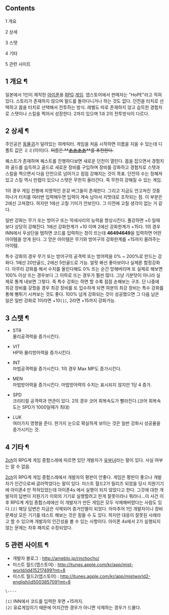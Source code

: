 ## Contents

    

1 개요

2 상세

3 스탯

4 기타

5 관련 사이트

## 1 개요 ¶

일본에서 1인이 제작한 [아이폰](%EC%95%84%EC%9D%B4%ED%8F%B0.md)용 [RPG](RPG.md)
[게임](%EA%B2%8C%EC%9E%84.md). 앱스토어에서 판매자는 "HoPE"라고 적혀있다. 스토리가 존재하지 않으며 필드를
돌아다니거나 하는 것도 없다. 던전을 터치로 선택하고 몹을 터치로 선택해서 전투하는 방식. 레벨도 따로 존재하지 않고 습득한 경험치로
스탯이나 스킬을 찍어서 성장한다. 2까지 있으며 1과 2의 전투방식이 다르다.

## 2 상세 ¶

주인공은 [동물귀](%EB%8F%99%EB%AC%BC%EA%B7%80.md)가 달려있는 여캐릭터. 게임을 처음 시작하면 이름을 지을 수
있는데 디폴트 값은 ミミ(미미)다. <del>이름은
**[ああああ](%E3%81%82%E3%81%82%E3%81%82%E3%81%82.md)**를 추천한다.</del>

  

퀘스트가 존재하며 퀘스트를 진행하다보면 새로운 던전이 열린다. 몹을 잡으면서 경험치와 골드를 습득하고 골드로 새로운 장비를 구입하며 장비를
강화하고 경험치로 스탯과 스킬을 찍으면서 다음 던전으로 넘어가고 점점 강해지는 것이 목표. 던전의 수는 정해져있고 스킬 역시 만렙이 있으나
스탯은 무한히 올라간다. 즉 무한히 강해질 수 있는 게임.  

  

1의 경우 게임 진행에 치명적인 온갖 버그들이 존재한다. 그리고 지금도 안고쳐진 것중 하나가 터치를 여러번 입력해두면 입력이 계속 남아서
지멋대로 조작되는 점. 이 부분은 2에선 고쳐졌다. 하지만 1에선 고칠 기미가 안보인다. 그 이전에 고칠 생각이 없는 거 같다.  

  

일반 강화는 무기 또는 방어구 또는 악세사리의 능력을 향상시킨다. 풀강하면 +0 일때 보다 상당히 강해진다. 1에선 강화한계가 +10 이며
2에선 강화한계가 +15다. 1의 경우 INN에서 우상단을 탭하면 코드를 입력하는 창이 뜨는데 **46494649**을 입력하면 어떤
아이템을 얻게 된다. 그 얻은 아이템은 무기와 방어구의 강화한계를 +15까지 올려주는 아이템.

  

특수 강화의 경우 무기 또는 방어구의 공격력 또는 방어력을 0% ~ 200%로 만드는 강화다. 1에선 20만골드, 2에선 5만골드로 가능.
얼핏 봐선 좋아보이나 실제론 함정강화다. 아무리 강화를 해서 수치를 올린다해도 0% 뜨는 순간 망해버리며 또 실제로 해보면 100% 이상
뜨는 경우보다 그 이하로 뜨는 경우가 훨씬 많다. 그냥 기분탓이 아니라 실제로 통계 내보면 그렇다. 즉 특수 강화는 하면 할 수록 점점
손해보는 구조. 단 나중에 최강 장비를 갖췄을 경우 최강 장비를 또 입수하게 되면 여분의 최강 장비는 특수 강화를 통해 뻥튀기 시켜보는 것도
좋다. 100% 넘게 강화되는 것이 성공했으면 그 다음 남은 일은 일반 강화로 1이라면 +10`[1]`, 2라면 +15까지 강화가능.

## 3 스탯 ¶

  * STR  
물리공격력을 증가시킨다.  

  * VIT  
HP와 물리방어력을 증가시킨다.  

  * INT  
마법공격력을 증가시킨다. 1의 경우 Max MP도 증가시킨다.  

  * MEN  
마법방어력을 증가시킨다. 마법방어력의 수치는 표시되지 않지만 1당 4 증가.  

  * SPD  
크리티컬 공격력과 연관이 있다. 2의 경우 코어 회복속도가 빨라진다.(코어 회복속도는 SPD가 1000일때가 최대)  

  * LUK  
여러가지 영향을 준다. 한가지 눈으로 확실하게 보이는 것은 일반 강화시 성공율을 증가시키는 것.  

## 4 기타 ¶

[2ch](2ch.md)의 RPG계 게임 종합스레에 따르면 있던 개발자가
[유부녀](%EC%9C%A0%EB%B6%80%EB%85%80.md)라는 말이 있다. 사실 여부는 알 수 없음.

  

[2ch](2ch.md)의 RPG계 게임 종합스레에서 개발자의 평판이 안좋다. 게임은 평판이 좋으나 개발자가 인간으로써 글러먹었다는
말이 있다. 미스트 월드2가 릴리즈 되었을 당시 지원기기에 아이폰4 만 적혀있었는데 아이폰4s 에서 실행이 되지 않았다고 한다. 그것에 대한
개발자의 답변이 지원기기 이외의 기기로 실행할려고 한게 잘못이라나 뭐라나...이 사건 이후 RPG계 게임 종합스레에선 이 개발자가 만든
게임은 모두 삭제해버렸다는 사람도 있다.`[2]` 해당 답변은 지금은 삭제되어 증거인멸이 되었다. 아마추어 1인 개발자이니 장비 문제상 모든
기기를 테스트 해보는 것은 힘들 수 도 있다. 하지만 대응이 잘못된 사례라고 할 수 있으며 개발자의 인간성을 볼 수 있는 사항이다. 아이폰
4s에서 2가 실행되지 않는 문제는 차후 패치로 수정되었다.

## 5 관련 사이트 ¶

  * 개발자 블로그 : <http://ameblo.jp/rinchocho/>
  * 미스트 월드(앱스토어) : <http://itunes.apple.com/kr/app/mist-world/id415217499?mt=8>
  * 미스트 월드2(앱스토어) : <http://itunes.apple.com/kr/app/mistworld2-english/id500385709?mt=8>

`\----`

`[1]` INN에서 코드를 입력한 후면 +15까지.  
`[2]` 유료게임이기 때문에 어지간한 경우가 아니면 삭제하는 경우가 드물다.


